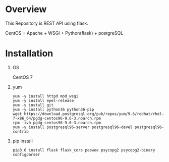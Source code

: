 # Overview
 This Repository is REST API using flask.
 
 CentOS + Apache + WSGI + Python(flask) + postgreSQL
 
# Installation
1. OS	

	CentOS 7
2. yum 
	```
	yum -y install httpd mod_wsgi
	yum -y install epel-release
	yum -y install git
	yum -y install python36 python36-pip
	wget https://download.postgresql.org/pub/repos/yum/9.6/redhat/rhel-7-x86_64/pgdg-centos96-9.6-3.noarch.rpm  
	rpm -ivh pgdg-centos96-9.6-3.noarch.rpm
	yum -y install postgresql96-server postgresql96-devel postgresql96-contrib
	```
	
3. pip install
	```
	pip3.6 install flask flask_cors peewee psycopg2 psycopg2-binary configparser
	```
	
